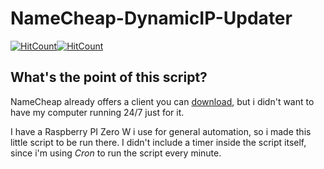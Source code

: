# NameCheap-DynamicIP-Updater
  [![HitCount](http://hits.dwyl.com/Ubya-tech/NameCheap-DynamicIP-Updater.svg?style=flat-square)](http://hits.dwyl.com/Ubya-tech/NameCheap-DynamicIP-Updater)[![HitCount](http://hits.dwyl.com/Ubya-tech/NameCheap-DynamicIP-Updater.svg?style=flat-square&show=unique)](http://hits.dwyl.com/Ubya-tech/NameCheap-DynamicIP-Updater)
## What's the point of this script?
NameCheap already offers a client you can [download](https://namecheap.simplekb.com/SiteContents/2-7C22D5236A4543EB827F3BD8936E153E/media/Dynamic%20DNS%20Client%20%202.0.0.7%20Beta.zip), but i didn't want to have my computer running 24/7 just for it.

I have a Raspberry PI Zero W i use for general automation, so i made this little script to be run there.
I didn't include a timer inside the script itself, since i'm using *Cron* to run the script every minute.
